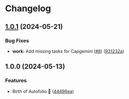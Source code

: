 # Changelog

## [1.0.1](https://github.com/XavierBrassoud/autofolio/compare/v1.0.0...v1.0.1) (2024-05-21)


### Bug Fixes

* **work:** Add missing tasks for Capgemini ([#8](https://github.com/XavierBrassoud/autofolio/issues/8)) ([931232a](https://github.com/XavierBrassoud/autofolio/commit/931232abbf10873163fafca399228471aa813b90))

## 1.0.0 (2024-05-13)


### Features

* Birth of Autofolio 🐣 ([44496ea](https://github.com/XavierBrassoud/autofolio/commit/44496eadfbfff29174d56cc430ccc9a96cee41c4))
